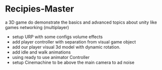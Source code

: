 # Recipies-Master
a 3D game do demonstrate the basics and advanced topics about unity like games networking (multiplayer)

- setup URP with some configs volume effects
- add player controller with separation from visual game object 
- add our player visual 3d model with dynamic rotation.
- add idle and walk animations
- using ready to use animator Controller
- setup Cinemachine to be above the main camera to ad noise
